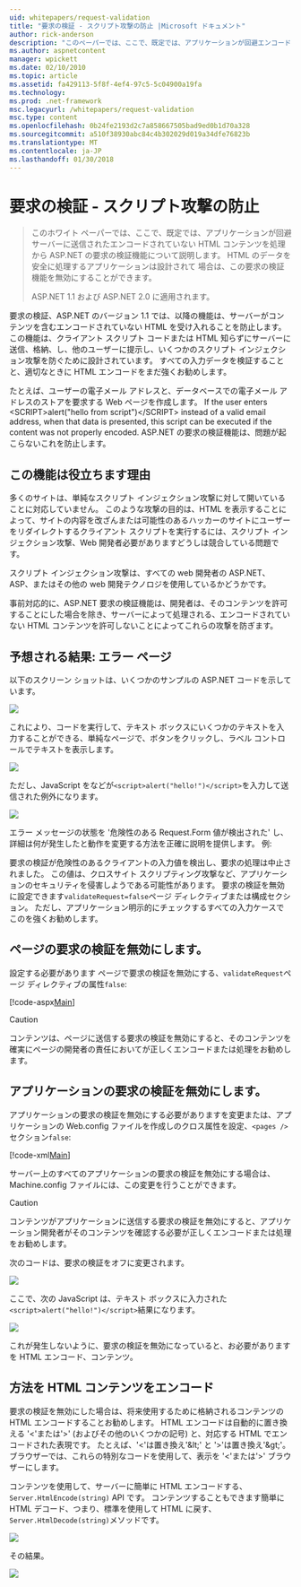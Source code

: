 ```yaml
---
uid: whitepapers/request-validation
title: "要求の検証 - スクリプト攻撃の防止 |Microsoft ドキュメント"
author: rick-anderson
description: "このペーパーでは、ここで、既定では、アプリケーションが回避エンコードされていない HTML コンテンツして処理から ASP.NET の要求の検証機能について説明しています."
ms.author: aspnetcontent
manager: wpickett
ms.date: 02/10/2010
ms.topic: article
ms.assetid: fa429113-5f8f-4ef4-97c5-5c04900a19fa
ms.technology: 
ms.prod: .net-framework
msc.legacyurl: /whitepapers/request-validation
msc.type: content
ms.openlocfilehash: 0b24fe2193d2c7a858667505bad9ed0b1d70a328
ms.sourcegitcommit: a510f38930abc84c4b302029d019a34dfe76823b
ms.translationtype: MT
ms.contentlocale: ja-JP
ms.lasthandoff: 01/30/2018
---
```

<a name="request-validation---preventing-script-attacks"></a>要求の検証 - スクリプト攻撃の防止
====================
> このホワイト ペーパーでは、ここで、既定では、アプリケーションが回避サーバーに送信されたエンコードされていない HTML コンテンツを処理から ASP.NET の要求の検証機能について説明します。 HTML のデータを安全に処理するアプリケーションは設計されて 場合は、この要求の検証機能を無効にすることができます。
> 
> ASP.NET 1.1 および ASP.NET 2.0 に適用されます。


要求の検証、ASP.NET のバージョン 1.1 では、以降の機能は、サーバーがコンテンツを含むエンコードされていない HTML を受け入れることを防止します。 この機能は、クライアント スクリプト コードまたは HTML 知らずにサーバーに送信、格納、し、他のユーザーに提示し、いくつかのスクリプト インジェクション攻撃を防ぐために設計されています。 すべての入力データを検証することと、適切なときに HTML エンコードをまだ強くお勧めします。

たとえば、ユーザーの電子メール アドレスと、データベースでの電子メール アドレスのストアを要求する Web ページを作成します。 If the user enters &lt;SCRIPT&gt;alert("hello from script")&lt;/SCRIPT&gt; instead of a valid email address, when that data is presented, this script can be executed if the content was not properly encoded. ASP.NET の要求の検証機能は、問題が起こらないこれを防止します。

## <a name="why-this-feature-is-useful"></a>この機能は役立ちます理由

多くのサイトは、単純なスクリプト インジェクション攻撃に対して開いていることに対応していません。 このような攻撃の目的は、HTML を表示することによって、サイトの内容を改ざんまたは可能性のあるハッカーのサイトにユーザーをリダイレクトするクライアント スクリプトを実行するには、スクリプト インジェクション攻撃、Web 開発者必要がありますどうしは競合している問題です。

スクリプト インジェクション攻撃は、すべての web 開発者の ASP.NET、ASP、またはその他の web 開発テクノロジを使用しているかどうかです。

事前対応的に、ASP.NET 要求の検証機能は、開発者は、そのコンテンツを許可することにした場合を除き、サーバーによって処理される、エンコードされていない HTML コンテンツを許可しないことによってこれらの攻撃を防ぎます。

## <a name="what-to-expect-error-page"></a>予想される結果: エラー ページ

以下のスクリーン ショットは、いくつかのサンプルの ASP.NET コードを示しています。

![](request-validation/_static/image1.png)

これにより、コードを実行して、テキスト ボックスにいくつかのテキストを入力することができる、単純なページで、ボタンをクリックし、ラベル コントロールでテキストを表示します。

![](request-validation/_static/image2.png)

ただし、JavaScript をなどが`<script>alert("hello!")</script>`を入力して送信された例外になります。

![](request-validation/_static/image3.png)

エラー メッセージの状態を '危険性のある Request.Form 値が検出された' し、詳細は何が発生したと動作を変更する方法を正確に説明を提供します。 例:

要求の検証が危険性のあるクライアントの入力値を検出し、要求の処理は中止されました。 この値は、クロスサイト スクリプティング攻撃など、アプリケーションのセキュリティを侵害しようである可能性があります。 要求の検証を無効に設定できます`validateRequest=false`ページ ディレクティブまたは構成セクション。 ただし、アプリケーション明示的にチェックするすべての入力ケースでこのを強くお勧めします。

## <a name="disabling-request-validation-on-a-page"></a>ページの要求の検証を無効にします。

設定する必要があります ページで要求の検証を無効にする、`validateRequest`ページ ディレクティブの属性`false`:

[!code-aspx[Main](request-validation/samples/sample1.aspx)]

> [!CAUTION]
> コンテンツは、ページに送信する要求の検証を無効にすると、そのコンテンツを確実にページの開発者の責任においてが正しくエンコードまたは処理をお勧めします。

## <a name="disabling-request-validation-for-your-application"></a>アプリケーションの要求の検証を無効にします。

アプリケーションの要求の検証を無効にする必要がありますを変更または、アプリケーションの Web.config ファイルを作成しのクロス属性を設定、`<pages />`セクション`false`:

[!code-xml[Main](request-validation/samples/sample2.xml)]

サーバー上のすべてのアプリケーションの要求の検証を無効にする場合は、Machine.config ファイルには、この変更を行うことができます。

> [!CAUTION]
> コンテンツがアプリケーションに送信する要求の検証を無効にすると、アプリケーション開発者がそのコンテンツを確認する必要が正しくエンコードまたは処理をお勧めします。

次のコードは、要求の検証をオフに変更されます。

![](request-validation/_static/image4.png)

ここで、次の JavaScript は、テキスト ボックスに入力された`<script>alert("hello!")</script>`結果になります。

![](request-validation/_static/image5.png)

これが発生しないように、要求の検証を無効になっていると、お必要がありますを HTML エンコード、コンテンツ。

## <a name="how-to-html-encode-content"></a>方法を HTML コンテンツをエンコード

要求の検証を無効にした場合は、将来使用するために格納されるコンテンツの HTML エンコードすることお勧めします。 HTML エンコードは自動的に置き換える '&lt;'または'&gt;' (およびその他のいくつかの記号) と、対応する HTML でエンコードされた表現です。 たとえば、'&lt;'は置き換え'&amp;lt;' と '&gt;'は置き換え'&amp;gt;'。 ブラウザーでは、これらの特別なコードを使用して、表示を '&lt;'または'&gt;' ブラウザーにします。

コンテンツを使用して、サーバーに簡単に HTML エンコードする、 `Server.HtmlEncode(string)` API です。 コンテンツすることもできます簡単に HTML デコード、つまり、標準を使用して HTML に戻す、`Server.HtmlDecode(string)`メソッドです。

![](request-validation/_static/image6.png)

その結果。

![](request-validation/_static/image7.png)
